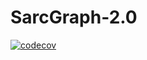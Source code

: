 # SarcGraph-2.0

[![codecov](https://codecov.io/gh/Sarc-Graph/SarcGraph-2.0/branch/main/graph/badge.svg?token=XNE85EJ4GX)](https://codecov.io/gh/Sarc-Graph/SarcGraph-2.0)